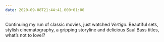 ```yaml
---
date: 2020-09-08T21:44:41.000+01:00
---
```

Continuing my run of classic movies, just watched <cite>Vertigo</cite>. Beautiful sets, stylish cinematography, a gripping storyline and delicious Saul Bass titles, what’s not to love!?
